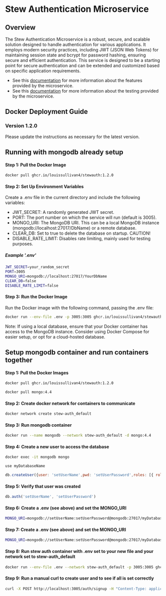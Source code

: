 # Stew Authentication Microservice

## Overview

The Stew Authentication Microservice is a robust, secure, and scalable solution designed to handle authentication for various applications. It employs modern security practices, including JWT (JSON Web Tokens) for maintaining session state and bcrypt for password hashing, ensuring secure and efficient authentication. This service is designed to be a starting point for secure authentication and can be extended and customized based on specific application requirements. 

- See this [documentation](/docs/features.md) for more information about the features provided by the microservice.
- See this [documentation](/docs/testing.md) for more information about the testing provided by the microservice.

## Docker Deployment Guide

### Version 1.2.0

Please update the instructions as necessary for the latest version.
## Running with mongodb already setup
#### Step 1: Pull the Docker Image

```bash
docker pull ghcr.io/louissullivan4/stewauth:1.2.0
```

#### Step 2: Set Up Environment Variables
Create a .env file in the current directory and include the following variables:

- JWT_SECRET: A randomly generated JWT secret.
- PORT: The port number on which the service will run (default is 3005).
- MONGO_URI: The MongoDB URI. This can be a local MongoDB instance (mongodb://localhost:27017/DbName) or a remote database.
- CLEAR_DB: Set to true to delete the database on startup. CAUTION!
- DISABLE_RATE_LIMIT: Disables rate limiting, mainly used for testing purposes.

##### Example '.env'
```bash
JWT_SECRET=your_random_secret
PORT=3005
MONGO_URI=mongodb://localhost:27017/YourDbName
CLEAR_DB=false
DISABLE_RATE_LIMIT=false
```

#### Step 3: Run the Docker Image
Run the Docker image with the following command, passing the .env file:

```bash
docker run --env-file .env -p 3005:3005 ghcr.io/louissullivan4/stewauth:1.2.0
```

Note: If using a local database, ensure that your Docker container has access to the MongoDB instance. Consider using Docker Compose for easier setup, or opt for a cloud-hosted database.

## Setup mongodb container and run containers together
#### Step 1: Pull the Docker Images
```bash
docker pull ghcr.io/louissullivan4/stewauth:1.2.0
```
```bash
docker pull mongo:4.4
```

#### Step 2: Create docker network for containers to communicate
```bash
docker network create stew-auth_default
```

#### Step 3: Run mongodb container
```bash
docker run --name mongodb --network stew-auth_default -d mongo:4.4
```

#### Step 4: Create a new user to access the database
```bash
docker exec -it mongodb mongo
```
```javascript
use myDatabaseName
```
```javascript
db.createUser({user: 'setUserName',pwd: 'setUserPassword',roles: [{ role: 'readWrite', db: 'myDatabaseName' }]})
```

#### Step 5: Verify that user was created
```javascript
db.auth('setUserName', 'setUserPassword')
```

#### Step 6: Create a .env (see above) and set the MONGO_URI
```bash
MONGO_URI=mongodb://setUserName:setUserPassword@mongodb:27017/myDatabaseName
```

#### Step 7: Create a .env (see above) and set the MONGO_URI
```bash
MONGO_URI=mongodb://setUserName:setUserPassword@mongodb:27017/myDatabaseName
```

#### Step 8: Run stew auth container with .env set to your new file and your network set to stew-auth_default
```bash
docker run --env-file .env --network stew-auth_default -p 3005:3005 ghcr.io/louissullivan4/stewauth:1.2.0
```

#### Step 9: Run a manual curl to create user and to see if all is set correctly
```bash
curl -X POST http://localhost:3005/auth/signup -H "Content-Type: application/json" -d '{"username": "newuser@gmail.com", "password": "Password123!"}'
```

